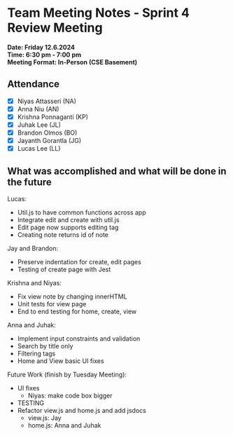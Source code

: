 # Team Meeting Notes - Sprint 4 Review Meeting

**Date: Friday 12.6.2024**\
**Time: 6:30 pm - 7:00 pm**\
**Meeting Format: In-Person (CSE Basement)**

## Attendance

- [x] Niyas Attasseri (NA)
- [x] Anna Niu (AN)
- [x] Krishna Ponnaganti (KP)
- [x] Juhak Lee (JL)
- [x] Brandon Olmos (BO)
- [x] Jayanth Gorantla (JG)
- [x] Lucas Lee (LL)

## What was accomplished and what will be done in the future

Lucas:
- Util.js to have common functions across app
- Integrate edit and create with util.js
- Edit page now supports editing tag
- Creating note returns id of note

Jay and Brandon:
- Preserve indentation for create, edit pages
- Testing of create page with Jest

Krishna and Niyas:
- Fix view note by changing innerHTML
- Unit tests for view page
- End to end testing for home, create, view

Anna and Juhak:
- Implement input constraints and validation
- Search by title only
- Filtering tags
- Home and View basic UI fixes

Future Work (finish by Tuesday Meeting):
- UI fixes
    - Niyas: make code box bigger
- TESTING
- Refactor view.js and home.js and add jsdocs
    - view.js: Jay
    - home.js: Anna and Juhak
